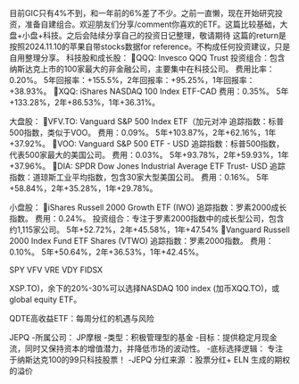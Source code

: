 目前GIC只有4%不到，和一年前的6%差了不少。之前一直懒，现在开始研究投资，准备自建组合。欢迎朋友们分享/comment你喜欢的ETF。这篇比较基础，大盘+小盘+科技。之后会陆续分享自己的投资日记整理，敬请期待 这篇的return是按照2024.11.10的苹果自带stocks数据for reference。不构成任何投资建议，只是自用整理分享。
科技股和成长股：
💚QQQ: Invesco QQQ Trust
投资组合：包含纳斯达克上市的100家最大的非金融公司，主要集中在科技公司。
费用比率：0.20%。
5年回报率：+155.5%，2年回报率：+95.25%，1年回报率：+38.93%。
💚XQQ: iShares NASDAQ 100 Index ETF-CAD
费用：0.35%。
5年+133.28%，2年+86.53%，1年+36.31%。
	
大盘股：
💚VFV.TO: Vanguard S&P 500 Index ETF（加元对冲
追踪指数：标普500指数，类似于VOO。
费用：0.09%。
5年+103.87%，2年+62.16%，1年+37.92%。
💚VOO: Vanguard S&P 500 ETF - USD
追踪指数：标普500指数，代表500家最大的美国公司。
费用：0.03%。
5年+93.78%，2年+59.93%，1年+37.96%。
💚DIA: SPDR Dow Jones Industrial Average ETF Trust- USD
追踪指数：道琼斯工业平均指数，包含30家大型美国公司。
费用：0.16%。
5年+58.84%，2年+35.28%，1年+29.78%。
	
小盘股：
💚iShares Russell 2000 Growth ETF (IWO)
追踪指数：罗素2000成长指数。
费用：0.24%。
投资组合：专注于罗素2000指数中的成长型公司，包含约1,115家公司。
5年+52.72%，2年+45.58%，1年+47.54%
💚Vanguard Russell 2000 Index Fund ETF Shares (VTWO)
追踪指数：罗素2000指数。
费用：0.10%。
5年+50.64%，2年+36.53%，1年+42.45%。

SPY
VFV
VRE
VDY
FIDSX

XSP.TO)，余下的20%-30%可以选择NASDAQ 100 index (加币XQQ.TO)，或global equity ETF。

QDTE高收益ETF：每周分红的机遇与风险


JEPQ -所属公司： JP摩根 -类型：积极管理型的基金 -目标：提供稳定月现金流，同时又保持资本的增值潜力，并降低市场的波动性。 -底标选择逻辑： 专注于纳斯达克100的99只科技股票！ -JEPQ 分红来源 ：股票分红+ ELN 生成的期权的溢价


